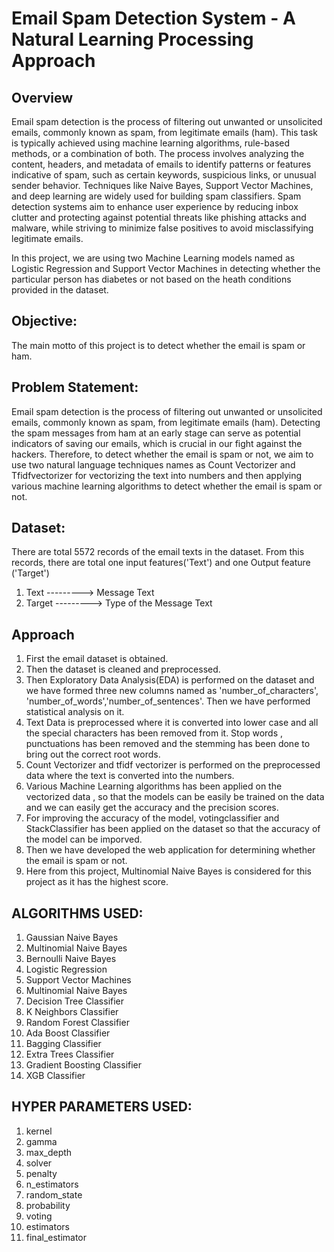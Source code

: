 # Email Spam Detection System - A Natural Learning Processing Approach
## Overview
Email spam detection is the process of filtering out unwanted or unsolicited emails, commonly known as spam, from legitimate emails (ham). This task is typically achieved using machine learning algorithms, rule-based methods, or a combination of both. The process involves analyzing the content, headers, and metadata of emails to identify patterns or features indicative of spam, such as certain keywords, suspicious links, or unusual sender behavior. Techniques like Naive Bayes, Support Vector Machines, and deep learning are widely used for building spam classifiers. Spam detection systems aim to enhance user experience by reducing inbox clutter and protecting against potential threats like phishing attacks and malware, while striving to minimize false positives to avoid misclassifying legitimate emails.


In this project,  we are using two Machine Learning models named as Logistic Regression and Support Vector Machines in detecting whether the particular person has diabetes or not based on the heath conditions provided in the dataset.

## Objective:
The main motto of this project is to  detect whether the email is spam or ham.

## Problem Statement:
Email spam detection is the process of filtering out unwanted or unsolicited emails, commonly known as spam, from legitimate emails (ham). Detecting the spam messages from ham  at an early stage can serve as potential indicators of saving our emails, which is crucial in our fight against the hackers. Therefore, to detect whether the email is spam or not, we aim to use two natural language techniques names as Count Vectorizer and Tfidfvectorizer for vectorizing the text into numbers and then applying various machine learning algorithms to detect whether the email is spam or not.

## Dataset:

There are total 5572 records of the email texts in the dataset. From this records, there are total one input features('Text') and one Output feature ('Target')

1.    Text                           --------->   Message Text
2.    Target                         --------->   Type of the Message Text 

## Approach

1.  First the email dataset is obtained.
2.  Then the dataset is cleaned and preprocessed.
3.  Then Exploratory Data Analysis(EDA) is performed on the dataset and we have formed three new columns named as 'number_of_characters', 'number_of_words','number_of_sentences'. Then we have performed statistical analysis on it.
4.  Text Data is preprocessed where it is converted into lower case and all the special characters has been removed from it. Stop words , punctuations has been removed and the stemming has been done to bring out the correct root words.
5.  Count Vectorizer and tfidf vectorizer is performed on the preprocessed data where the text is converted into the numbers.
6.  Various Machine Learning algorithms has been applied on the vectorized data , so that the models can be easily be trained on the data and we can easily get the accuracy and the precision scores.
7.  For improving the accuracy of the model, votingclassifier and StackClassifier has been applied on the dataset so that the accuracy of the model can be imporved.
8.  Then we have developed the web application for determining whether the email is spam or not.
9.  Here from this project, Multinomial Naive Bayes is considered for this project as it has the highest score.

## ALGORITHMS USED:

1.  Gaussian Naive Bayes
2.  Multinomial Naive Bayes
3.  Bernoulli Naive Bayes
4.  Logistic Regression
5.  Support Vector Machines
6.  Multinomial Naive Bayes
7.  Decision Tree Classifier
8.  K Neighbors Classifier
9.  Random Forest Classifier
10. Ada Boost Classifier
11. Bagging Classifier
12. Extra Trees Classifier
13. Gradient Boosting Classifier
14. XGB Classifier


## HYPER PARAMETERS USED:

1. kernel
2. gamma
3. max_depth
4. solver
5. penalty
6. n_estimators
7. random_state
8. probability
9. voting
10. estimators
11. final_estimator
